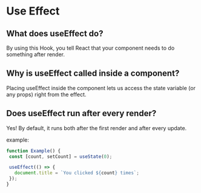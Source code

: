 # Use Effect
## What does useEffect do?

 By using this Hook, you tell React that your component needs to do something after render. 

## Why is useEffect called inside a component?

 Placing useEffect inside the component lets us access the  state variable (or any props) right from the effect. 

## Does useEffect run after every render?

 Yes! By default, it runs both after the first render and after every update. 

 example:

 ```js
 function Example() {
  const [count, setCount] = useState(0);

  useEffect(() => {
    document.title = `You clicked ${count} times`;
  });
}
```
